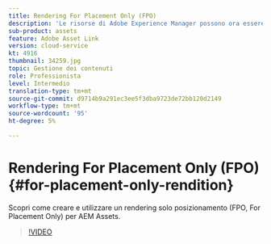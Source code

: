 ```yaml
---
title: Rendering For Placement Only (FPO)
description: 'Le risorse di Adobe Experience Manager possono ora essere utilizzate da designer e utenti creativi nelle loro applicazioni desktop Adobe Creative Cloud preferite. L’estensione Adobe Asset Link per Adobe Creative Cloud Enterprise estende la capacità di cercare e sfogliare, ordinare, visualizzare in anteprima, caricare risorse, estrarre, modificare, archiviare e visualizzare i metadati delle risorse AEM in strumenti Creative Cloud come Adobe Photoshop, InDesign e Illustrator. '
sub-product: assets
feature: Adobe Asset Link
version: cloud-service
kt: 4916
thumbnail: 34259.jpg
topic: Gestione dei contenuti
role: Professionista
level: Intermedio
translation-type: tm+mt
source-git-commit: d9714b9a291ec3ee5f3dba9723de72bb120d2149
workflow-type: tm+mt
source-wordcount: '95'
ht-degree: 5%

---
```



# Rendering For Placement Only (FPO){#for-placement-only-rendition}

Scopri come creare e utilizzare un rendering solo posizionamento (FPO, For Placement Only) per AEM Assets.

>[!VIDEO](https://video.tv.adobe.com/v/34259/?quality=12)